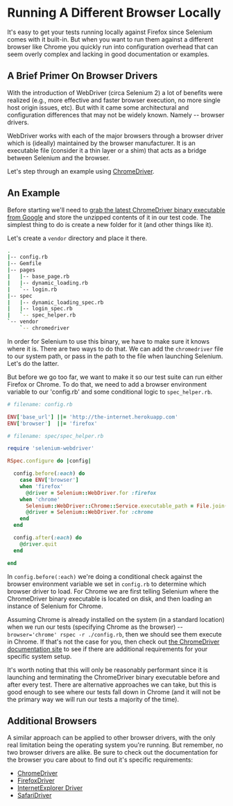 # Running A Different Browser Locally

It's easy to get your tests running locally against Firefox since Selenium comes with it built-in. But when you want to run them against a different browser like Chrome you quickly run into configuration overhead that can seem overly complex and lacking in good documentation or examples.

## A Brief Primer On Browser Drivers

With the introduction of WebDriver (circa Selenium 2) a lot of benefits were realized (e.g., more effective and faster browser execution, no more single host origin issues, etc). But with it came some architectural and configuration differences that may not be widely known. Namely -- browser drivers.

WebDriver works with each of the major browsers through a browser driver which is (ideally) maintained by the browser manufacturer. It is an executable file (consider it a thin layer or a shim) that acts as a bridge between Selenium and the browser.

Let's step through an example using [ChromeDriver](https://code.google.com/p/selenium/wiki/ChromeDriver).

## An Example

Before starting we'll need to [grab the latest ChromeDriver binary executable from Google](http://chromedriver.storage.googleapis.com/index.html) and store the unzipped contents of it in our test code. The simplest thing to do is create a new folder for it (and other things like it).

Let's create a `vendor` directory and place it there.

```sh
.
|-- config.rb
|-- Gemfile
|-- pages
|   |-- base_page.rb
|   |-- dynamic_loading.rb
|   `-- login.rb
|-- spec
|   |-- dynamic_loading_spec.rb
|   |-- login_spec.rb
|   `-- spec_helper.rb
`-- vendor
    `-- chromedriver
```

In order for Selenium to use this binary, we have to make sure it knows where it is. There are two ways to do that. We can add the `chromedriver` file to our system path, or pass in the path to the file when launching Selenium. Let's do the latter.

But before we go too far, we want to make it so our test suite can run either Firefox or Chrome. To do that, we need to add a browser environment variable to our 'config.rb' and some conditional logic to `spec_helper.rb`.

```ruby
# filename: config.rb

ENV['base_url'] ||= 'http://the-internet.herokuapp.com'
ENV['browser']  ||= 'firefox'
```

```ruby
# filename: spec/spec_helper.rb

require 'selenium-webdriver'

RSpec.configure do |config|

  config.before(:each) do
    case ENV['browser']
    when 'firefox'
      @driver = Selenium::WebDriver.for :firefox
    when 'chrome'
      Selenium::WebDriver::Chrome::Service.executable_path = File.join(Dir.pwd, 'vendor/chromedriver')
      @driver = Selenium::WebDriver.for :chrome
    end
  end

  config.after(:each) do
    @driver.quit
  end

end
```

In `config.before(:each)` we're doing a conditional check against the browser environment variable we set in `config.rb` to determine which browser driver to load. For Chrome we are first telling Selenium where the ChromeDriver binary executable is located on disk, and then loading an instance of Selenium for Chrome.

Assuming Chrome is already installed on the system (in a standard location) when we run our tests (specifying Chrome as the browser) -- `browser='chrome' rspec -r ./config.rb`, then we should see them execute in Chrome. If that's not the case for you, then check out [the ChromeDriver documentation site](https://code.google.com/p/selenium/wiki/ChromeDriver) to see if there are additional requirements for your specific system setup.

It's worth noting that this will only be reasonably performant since it is launching and terminating the ChromeDriver binary executable before and after every test. There are alternative approaches we can take, but this is good enough to see where our tests fall down in Chrome (and it will not be the primary way we will run our tests a majority of the time).

## Additional Browsers

A similar approach can be applied to other browser drivers, with the only real limitation being the operating system you're running. But remember, no two browser drivers are alike. Be sure to check out the documentation for the browser you care about to find out it's specific requirements:

+ [ChromeDriver](https://github.com/seleniumhq/selenium/wiki/ChromeDriver)
+ [FirefoxDriver](https://github.com/seleniumhq/selenium/wiki/FirefoxDriver)
+ [InternetExplorer Driver](https://github.com/seleniumhq/selenium/wiki/InternetExplorerDriver)
+ [SafariDriver](https://github.com/seleniumhq/selenium/wiki/SafariDriver)
